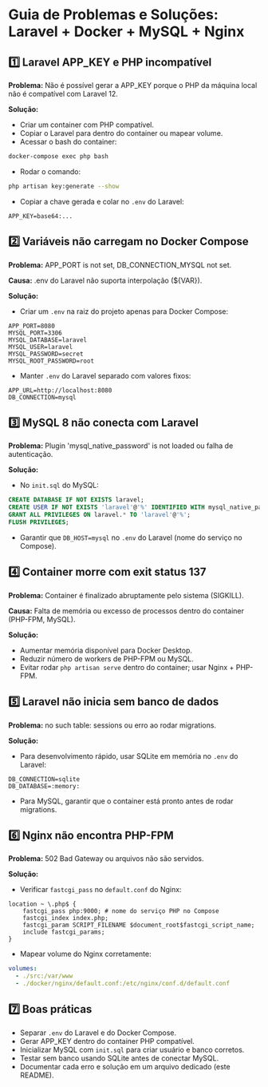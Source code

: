 
# Guia de Problemas e Soluções: Laravel + Docker + MySQL + Nginx

## 1️⃣ Laravel APP_KEY e PHP incompatível

**Problema:** Não é possível gerar a APP_KEY porque o PHP da máquina local não é compatível com Laravel 12.

**Solução:**

- Criar um container com PHP compatível.
- Copiar o Laravel para dentro do container ou mapear volume.
- Acessar o bash do container:

```bash
docker-compose exec php bash
```

- Rodar o comando:

```bash
php artisan key:generate --show
```

- Copiar a chave gerada e colar no `.env` do Laravel:

```dotenv
APP_KEY=base64:...
```

## 2️⃣ Variáveis não carregam no Docker Compose

**Problema:** APP_PORT is not set, DB_CONNECTION_MYSQL not set.

**Causa:** .env do Laravel não suporta interpolação (${VAR}).

**Solução:**

- Criar um `.env` na raiz do projeto apenas para Docker Compose:

```dotenv
APP_PORT=8080
MYSQL_PORT=3306
MYSQL_DATABASE=laravel
MYSQL_USER=laravel
MYSQL_PASSWORD=secret
MYSQL_ROOT_PASSWORD=root
```

- Manter `.env` do Laravel separado com valores fixos:

```dotenv
APP_URL=http://localhost:8080
DB_CONNECTION=mysql
```

## 3️⃣ MySQL 8 não conecta com Laravel

**Problema:** Plugin 'mysql_native_password' is not loaded ou falha de autenticação.

**Solução:**

- No `init.sql` do MySQL:

```sql
CREATE DATABASE IF NOT EXISTS laravel;
CREATE USER IF NOT EXISTS 'laravel'@'%' IDENTIFIED WITH mysql_native_password BY 'secret';
GRANT ALL PRIVILEGES ON laravel.* TO 'laravel'@'%';
FLUSH PRIVILEGES;
```

- Garantir que `DB_HOST=mysql` no `.env` do Laravel (nome do serviço no Compose).

## 4️⃣ Container morre com exit status 137

**Problema:** Container é finalizado abruptamente pelo sistema (SIGKILL).

**Causa:** Falta de memória ou excesso de processos dentro do container (PHP-FPM, MySQL).

**Solução:**

- Aumentar memória disponível para Docker Desktop.
- Reduzir número de workers de PHP-FPM ou MySQL.
- Evitar rodar `php artisan serve` dentro do container; usar Nginx + PHP-FPM.

## 5️⃣ Laravel não inicia sem banco de dados

**Problema:** no such table: sessions ou erro ao rodar migrations.

**Solução:**

- Para desenvolvimento rápido, usar SQLite em memória no `.env` do Laravel:

```dotenv
DB_CONNECTION=sqlite
DB_DATABASE=:memory:
```

- Para MySQL, garantir que o container está pronto antes de rodar migrations.

## 6️⃣ Nginx não encontra PHP-FPM

**Problema:** 502 Bad Gateway ou arquivos não são servidos.

**Solução:**

- Verificar `fastcgi_pass` no `default.conf` do Nginx:

```nginx
location ~ \.php$ {
    fastcgi_pass php:9000; # nome do serviço PHP no Compose
    fastcgi_index index.php;
    fastcgi_param SCRIPT_FILENAME $document_root$fastcgi_script_name;
    include fastcgi_params;
}
```

- Mapear volume do Nginx corretamente:

```yaml
volumes:
  - ./src:/var/www
  - ./docker/nginx/default.conf:/etc/nginx/conf.d/default.conf
```

## 7️⃣ Boas práticas

- Separar `.env` do Laravel e do Docker Compose.
- Gerar APP_KEY dentro do container PHP compatível.
- Inicializar MySQL com `init.sql` para criar usuário e banco corretos.
- Testar sem banco usando SQLite antes de conectar MySQL.
- Documentar cada erro e solução em um arquivo dedicado (este README).